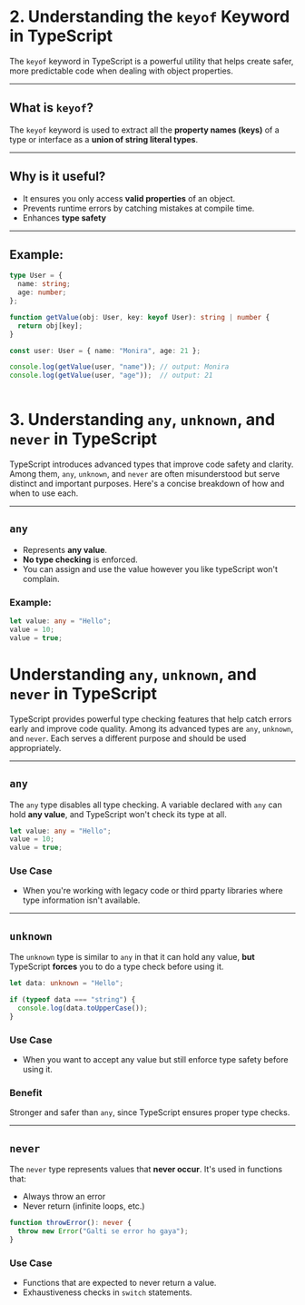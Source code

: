 # 2. Understanding the `keyof` Keyword in TypeScript

The `keyof` keyword in TypeScript is a powerful utility that helps create safer, more predictable code when dealing with object properties.

---

##  What is `keyof`?

The `keyof` keyword is used to extract all the **property names (keys)** of a type or interface as a **union of string literal types**.

---

##  Why is it useful?

- It ensures you only access **valid properties** of an object.
- Prevents runtime errors by catching mistakes at compile time.
- Enhances **type safety** 

---

##  Example:

```ts
type User = {
  name: string;
  age: number;
};

function getValue(obj: User, key: keyof User): string | number {
  return obj[key];
}

const user: User = { name: "Monira", age: 21 };

console.log(getValue(user, "name")); // output: Monira
console.log(getValue(user, "age"));  // output: 21



```





# 3. Understanding `any`, `unknown`, and `never` in TypeScript

TypeScript introduces advanced types that improve code safety and clarity. Among them, `any`, `unknown`, and `never` are often misunderstood but serve distinct and important purposes. Here's a concise breakdown of how and when to use each.

---

##  `any`

- Represents **any value**.
- **No type checking** is enforced.
- You can assign and use the value however you like typeScript won't complain.

### Example:

```ts
let value: any = "Hello";
value = 10;
value = true;


```
#  Understanding `any`, `unknown`, and `never` in TypeScript

TypeScript provides powerful type checking features that help catch errors early and improve code quality. Among its advanced types are `any`, `unknown`, and `never`. Each serves a different purpose and should be used appropriately.

---

##  `any`

The `any` type disables all type checking. A variable declared with `any` can hold **any value**, and TypeScript won't check its type at all.

```ts
let value: any = "Hello";
value = 10;
value = true;
````

###  Use Case

* When you're working with legacy code or third pparty libraries where type information isn't available.


---

##  `unknown`

The `unknown` type is similar to `any` in that it can hold any value, **but** TypeScript **forces** you to do a type check before using it.

```ts
let data: unknown = "Hello";

if (typeof data === "string") {
  console.log(data.toUpperCase()); 
}
```

### Use Case

* When you want to accept any value but still enforce type safety before using it.

###  Benefit

Stronger and safer than `any`, since TypeScript ensures proper type checks.

---

##  `never`

The `never` type represents values that **never occur**. It's used in functions that:

* Always throw an error
* Never return (infinite loops, etc.)

```ts
function throwError(): never {
  throw new Error("Galti se error ho gaya");
}
```

###  Use Case

* Functions that are expected to never return a value.
* Exhaustiveness checks in `switch` statements.


